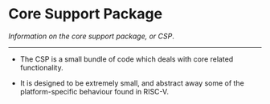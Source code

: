 
# Core Support Package

*Information on the core support package, or CSP*.

---

- The CSP is a small bundle of code which deals with core related
  functionality.

- It is designed to be extremely small, and abstract away some of
  the platform-specific behaviour found in RISC-V.

